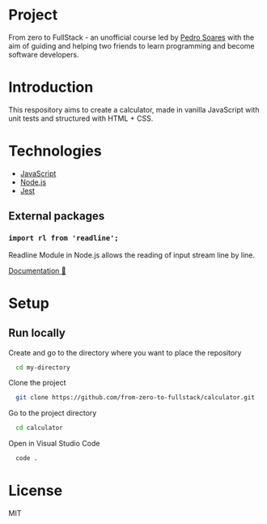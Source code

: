 # Project

From zero to FullStack - an unofficial course led by [Pedro Soares](https://github.com/pncsoares) with the aim of guiding and helping two friends to learn programming and become software developers.

# Introduction

This respository aims to create a calculator, made in vanilla JavaScript with unit tests and structured with HTML + CSS.

# Technologies

- [JavaScript](https://developer.mozilla.org/pt-BR/docs/Web/JavaScript)
- [Node.js](https://nodejs.org/en/docs/)
- [Jest](https://jestjs.io/docs/getting-started)

## External packages

### `import rl from 'readline';`

Readline Module in Node.js allows the reading of input stream line by line.

[Documentation 📄](https://www.geeksforgeeks.org/node-js-readline-module/)

# Setup

## Run locally

Create and go to the directory where you want to place the repository

```bash
  cd my-directory
```

Clone the project

```bash
  git clone https://github.com/from-zero-to-fullstack/calculator.git
```

Go to the project directory

```bash
  cd calculator
```

Open in Visual Studio Code

```bash
  code .
```

# License

MIT
